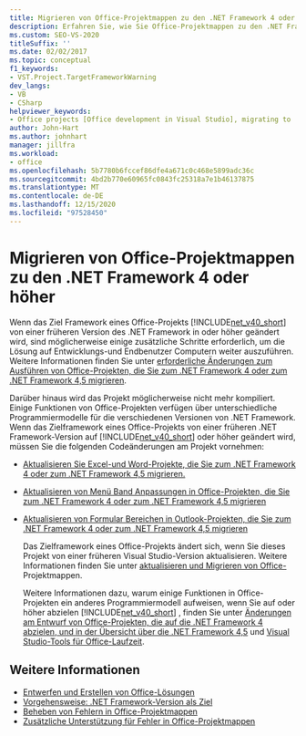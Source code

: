 ```yaml
---
title: Migrieren von Office-Projektmappen zu den .NET Framework 4 oder höher
description: Erfahren Sie, wie Sie Office-Projektmappen zu den .NET Framework 4 oder höher migrieren können, damit Ihr Projekt weiterhin funktioniert.
ms.custom: SEO-VS-2020
titleSuffix: ''
ms.date: 02/02/2017
ms.topic: conceptual
f1_keywords:
- VST.Project.TargetFrameworkWarning
dev_langs:
- VB
- CSharp
helpviewer_keywords:
- Office projects [Office development in Visual Studio], migrating to .NET Framework 4
author: John-Hart
ms.author: johnhart
manager: jillfra
ms.workload:
- office
ms.openlocfilehash: 5b7780b6fccef86dfe4a671c0c468e5899adc36c
ms.sourcegitcommit: 4bd2b770e60965fc0843fc25318a7e1b46137875
ms.translationtype: MT
ms.contentlocale: de-DE
ms.lasthandoff: 12/15/2020
ms.locfileid: "97528450"
---
```

# <a name="migrate-office-solutions-to-the-net-framework-4-or-later"></a>Migrieren von Office-Projektmappen zu den .NET Framework 4 oder höher
  Wenn das Ziel Framework eines Office-Projekts [!INCLUDE[net_v40_short](../sharepoint/includes/net-v40-short-md.md)] von einer früheren Version des .NET Framework in oder höher geändert wird, sind möglicherweise einige zusätzliche Schritte erforderlich, um die Lösung auf Entwicklungs-und Endbenutzer Computern weiter auszuführen. Weitere Informationen finden Sie unter [erforderliche Änderungen zum Ausführen von Office-Projekten, die Sie zum .NET Framework 4 oder zum .NET Framework 4,5 migrieren](../vsto/required-changes-to-run-office-projects-that-you-migrate-to-the-dotnet-framework-4-or-the-dotnet-framework-4-5.md).

 Darüber hinaus wird das Projekt möglicherweise nicht mehr kompiliert. Einige Funktionen von Office-Projekten verfügen über unterschiedliche Programmiermodelle für die verschiedenen Versionen von .NET Framework. Wenn das Zielframework eines Office-Projekts von einer früheren .NET Framework-Version auf [!INCLUDE[net_v40_short](../sharepoint/includes/net-v40-short-md.md)] oder höher geändert wird, müssen Sie die folgenden Codeänderungen am Projekt vornehmen:

- [Aktualisieren Sie Excel-und Word-Projekte, die Sie zum .NET Framework 4 oder zum .NET Framework 4,5 migrieren.](../vsto/updating-excel-and-word-projects-that-you-migrate-to-the-dotnet-framework-4-or-the-dotnet-framework-4-5.md)

- [Aktualisieren von Menü Band Anpassungen in Office-Projekten, die Sie zum .NET Framework 4 oder zum .NET Framework 4,5 migrieren](update-ribbon-customizations-in-office-projects-to-migrate-to-dotnet-framework-4-or-4-5.md)

- [Aktualisieren von Formular Bereichen in Outlook-Projekten, die Sie zum .NET Framework 4 oder zum .NET Framework 4,5 migrieren](../vsto/updating-form-regions-in-outlook-projects-that-you-migrate-to-the-dotnet-framework-4-or-the-dotnet-framework-4-5.md)

  Das Zielframework eines Office-Projekts ändert sich, wenn Sie dieses Projekt von einer früheren Visual Studio-Version aktualisieren. Weitere Informationen finden Sie unter [aktualisieren und Migrieren von Office-](../vsto/upgrading-and-migrating-office-solutions.md)Projektmappen.

  Weitere Informationen dazu, warum einige Funktionen in Office-Projekten ein anderes Programmiermodell aufweisen, wenn Sie auf oder höher abzielen [!INCLUDE[net_v40_short](../sharepoint/includes/net-v40-short-md.md)] , finden Sie unter [Änderungen am Entwurf von Office-Projekten, die auf die .NET Framework 4 abzielen, und in der Übersicht über die .NET Framework 4,5](../vsto/changes-to-the-design-of-office-projects-that-target-the-dotnet-framework-4-or-the-dotnet-framework-4-5.md) und [Visual Studio-Tools für Office-Laufzeit](../vsto/visual-studio-tools-for-office-runtime-overview.md).

## <a name="see-also"></a>Weitere Informationen
- [Entwerfen und Erstellen von Office-Lösungen](../vsto/designing-and-creating-office-solutions.md)
- [Vorgehensweise: .NET Framework-Version als Ziel](../ide/visual-studio-multi-targeting-overview.md)
- [Beheben von Fehlern in Office-Projektmappen](../vsto/troubleshooting-errors-in-office-solutions.md)
- [Zusätzliche Unterstützung für Fehler in Office-Projektmappen](../vsto/additional-support-for-errors-in-office-solutions.md)
